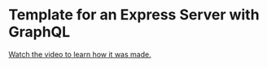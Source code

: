 # Template for an Express Server with GraphQL

[Watch the video to learn how it was made.](https://youtu.be/-0mT8N19dLY)
